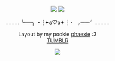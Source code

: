 <p align="center">
<img src="https://media.discordapp.net/attachments/1246490488660557967/1390832450682224771/tumblr_8117bb2fd904c1faa6c702a5f0cdd481_502a7ae5_2048.png?ex=6869b128&is=68685fa8&hm=f8a09e0e1148624d59ede04f9a4aca67413ce5bf39f9ec220bfda9afb310bf04&=&format=webp&quality=lossless&width=1650&height=265">
<img src="https://media.discordapp.net/attachments/1246490488660557967/1390832451944710185/Untitled36_20250704192857_2.png?ex=6869b128&is=68685fa8&hm=6355cd7c95e02a49e24870acfc40a900b191af32140e1689663050d0fd195f64&=&format=webp&quality=lossless&width=1503&height=846">
<div align="center"
  
. . . . . ╰──╮ ・┆✦ʚ♡ɞ✦ ┆・ ╭──╯ . . . . .

Layout by my pookie [phaexie](https://github.com/phaexie) :3<br>
[TUMBLR](https://www.tumblr.com/wiztomfest)

<img src="https://media.discordapp.net/attachments/1246490488660557967/1390832450682224771/tumblr_8117bb2fd904c1faa6c702a5f0cdd481_502a7ae5_2048.png?ex=6869b128&is=68685fa8&hm=f8a09e0e1148624d59ede04f9a4aca67413ce5bf39f9ec220bfda9afb310bf04&=&format=webp&quality=lossless&width=1650&height=265">
